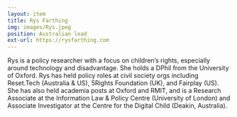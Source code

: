 ```yaml
---
layout: item
title: Rys Farthing
img: images/Rys.jpeg
position: Australian lead
ext-url: https://rysfarthing.com
---
```


Rys is a policy researcher with a focus on children’s rights, especially around technology and disadvantage. She holds a DPhil from the University of Oxford. Rys has held policy roles at civil society orgs including Reset.Tech (Australia & US), 5Rights Foundation (UK), and Fairplay (US). She has also held academia posts at Oxford and RMIT, and is a Research Associate at the Information Law & Policy Centre (University of London) and Associate Investigator at the Centre for the Digital Child (Deakin, Australia).
